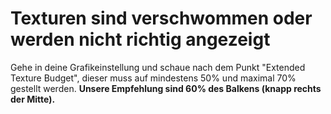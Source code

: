 # Texturen sind verschwommen oder werden nicht richtig angezeigt

Gehe in deine Grafikeinstellung und schaue nach dem Punkt "Extended Texture Budget", dieser muss auf mindestens 50% und maximal 70% gestellt werden.
**Unsere Empfehlung sind 60% des Balkens (knapp rechts der Mitte).**